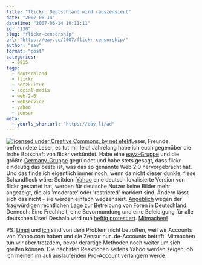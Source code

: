 ```yaml
---
title: "flickr: Deutschland wird rauszensiert"
date: "2007-06-14"
datetime: "2007-06-14 19:11:11"
id: "130"
slug: "flickr-censorship"
url: "https://eay.cc/2007/flickr-censorship/"
author: "eay"
format: "post"
categories:
  - 0815
tags:
  - deutschland
  - flickr
  - netzkultur
  - social-media
  - web-2-0
  - webservice
  - yahoo
  - zensur
meta:
  - yourls_shorturl: "https://eay.li/ad"
---
```


[![](/uploads/2007/flickrcensorship.jpg "licensed under Creative Commons, by net efekt")](http://www.flickr.com/photos/wheatfields/546878452/)Leser, Freunde, befreundete Leser, es tut mir leid! Jahrelang habe ich euch gegenüber die frohe Botschaft von flickr verkündet. Habe eine [eayz-Gruppe](http://www.flickr.com/groups/eayz/) und die größte [Germany-Gruppe](http://www.flickr.com/groups/germany/) gegründet und habe stets gesagt, dass flickr eindeutig das beste ist, was das so genannte Web 2.0 hervorgebracht hat. Und das finde ich eigentlich immer noch, wenn da nicht dieser dunkle, fiese Schandfleck wäre: Seitdem [Yahoo](http://de.wikipedia.org/wiki/Yahoo%21) eine deutsch lokalisierte Version von flickr gestartet hat, werden für deutsche Nutzer keine Bilder mehr angezeigt, die als 'moderate' oder 'restricted' markiert sind. Ändern lässt sich das nicht - sie werden einfach wegzensiert. [Angeblich](http://www.spreeblick.com/2007/06/14/filtr/) wegen der fragwürdigen rechtlichen Lage zur Betreibung von [Foren](http://eay.cc/board/) in Deutschland. Dennoch: Eine Frechheit, eine Bevormundung und eine Beleidigung für alle deutschen User! Deshalb wird nun [heftig protestiert](http://www.flickr.com/groups/againstcensorship/pool/). [Mitmachen!](http://www.flickr.com/photos/atomtigerzoo/543864623/)

PS: [Limpi](http://www.flickr.com/photos/limpi/546572322/) und [ich](http://www.flickr.com/photos/eay/544256034/) sind von dem Problem nicht betroffen, weil wir Accounts von Yahoo.com haben und die Zensur nur .de-Accounts betrifft. Mitmachen tun wir aber trotzdem, bevor derartige Methoden noch weiter um sich greifen können. Die nächsten Reaktionen seitens Yahoo werden zeigen, ob ich meinen im Juli auslaufenden Pro-Account verlängern werde.
